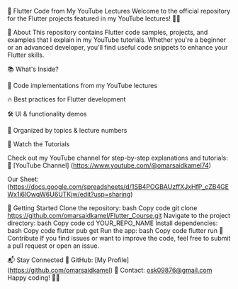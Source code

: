 📱 Flutter Code from My YouTube Lectures
Welcome to the official repository for the Flutter projects featured in my YouTube lectures! 🎥🚀

📌 About
This repository contains Flutter code samples, projects, and examples that I explain in my YouTube tutorials. Whether you're a beginner or an advanced developer, you'll find useful code snippets to enhance your Flutter skills.

📚 What's Inside?

📌 Code implementations from my YouTube lectures

🔥 Best practices for Flutter development

🛠️ UI & functionality demos

📂 Organized by topics & lecture numbers

🎥 Watch the Tutorials

Check out my YouTube channel for step-by-step explanations and tutorials:
🔗 [YouTube Channel] (https://www.youtube.com/@omarsaidkamel74)

Our Sheet:
(https://docs.google.com/spreadsheets/d/1SB4POGBAUzffXJxHfP_cZB4GEWx1i6lOwqW6U6UTKjw/edit?usp=sharing)

🚀 Getting Started
Clone the repository:
bash
Copy code
git clone https://github.com/omarsaidkamel/Flutter_Course.git
Navigate to the project directory:
bash
Copy code
cd YOUR_REPO_NAME
Install dependencies:
bash
Copy code
flutter pub get
Run the app:
bash
Copy code
flutter run
🤝 Contribute
If you find issues or want to improve the code, feel free to submit a pull request or open an issue.

📬 Stay Connected
🔗 GitHub: [My Profile] (https://github.com/omarsaidkamel)
📧 Contact: osk09876@gmail.com
Happy coding! 🚀🎨
